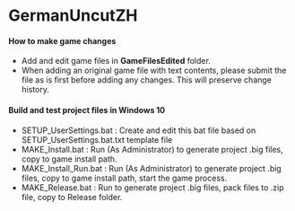 # GermanUncutZH

#### How to make game changes
* Add and edit game files in **GameFilesEdited** folder.
* When adding an original game file with text contents, please submit the file as is first before adding any changes. This will preserve change history.

#### Build and test project files in Windows 10
* SETUP_UserSettings.bat : Create and edit this bat file based on SETUP_UserSettings.bat.txt template file
* MAKE_Install.bat : Run (As Administrator) to generate project .big files, copy to game install path.
* MAKE_Install_Run.bat : Run (As Administrator) to generate project .big files, copy to game install path, start the game process.
* MAKE_Release.bat : Run to generate project .big files, pack files to .zip file, copy to Release folder.
